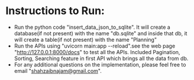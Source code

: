 # Instructions to Run:

* Run the python code "insert_data_json_to_sqlite". It will create a database(if not present) with the name "db.sqlite" and inside that db, it will create a table(if not present) with the name "Planning"
* Run the APIs using "uvicorn main:app --reload".see the web page "http://127.0.0.1:8000/docs" to test all the APIs. Included Pagination, Sorting, Searching feature in first API which brings all the data from db.
* For any additional questions on the implementation, please feel free to email "shahzaibnajam@gmail.com".